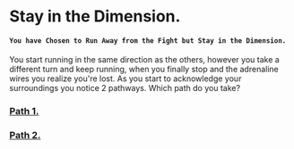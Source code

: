 # Stay in the Dimension.

#### `You have Chosen to Run Away from the Fight but Stay in the Dimension.`

You start running in the same direction as the others, however you take a different turn and keep running,
when you finally stop and the adrenaline wires you realize you're lost. As you start to acknowledge your surroundings you notice 2 pathways.
Which path do you take?

### [Path 1.](path-1.md)
### [Path 2.](path-2.md)
